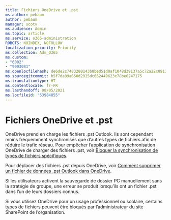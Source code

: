```yaml
---
title: Fichiers OneDrive et .pst
ms.author: pebaum
author: pebaum
manager: scotv
ms.audience: Admin
ms.topic: article
ms.service: o365-administration
ROBOTS: NOINDEX, NOFOLLOW
localization_priority: Priority
ms.collection: Adm_O365
ms.custom:
- "6002"
- "9003081"
ms.openlocfilehash: de6de2c7483280143b8bed51d0af1048d39137a5c72a22c09131d32326b8e447
ms.sourcegitcommit: b5f7da89a650d2915dc652449623c78be6247175
ms.translationtype: HT
ms.contentlocale: fr-FR
ms.lasthandoff: 08/05/2021
ms.locfileid: "53984855"
---
```

# <a name="onedrive-and-pst-files"></a>Fichiers OneDrive et .pst 

OneDrive prend en charge les fichiers .pst Outlook. Ils sont cependant moins fréquemment synchronisés que d’autres types de fichiers afin de réduire le trafic réseau. Pour empêcher l’application de synchronisation OneDrive de charger des fichiers .pst, voir [Bloquer la synchronisation de types de fichiers spécifiques](https://docs.microsoft.com/onedrive/block-file-types). 

Pour déplacer des fichiers .pst depuis OneDrive, voir [Comment supprimer un fichier de données .pst Outlook dans OneDrive](https://support.microsoft.com/office/how-to-remove-an-outlook-pst-data-file-from-onedrive-b6b9e522-59bd-40f7-949f-168d0aa9b38e). 

Si les utilisateurs activent la sauvegarde de dossier PC manuellement sans la stratégie de groupe, une erreur se produit lorsqu’ils ont un fichier .pst dans l’un de leurs dossiers connus.

Si vous utilisez OneDrive pour un usage professionnel ou scolaire, certains types de fichiers peuvent être bloqués par l’administrateur du site SharePoint de l’organisation.